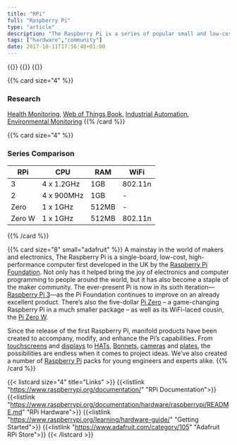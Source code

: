 ```yaml
---
title: "RPi"
full: "Raspberry Pi"
type: "article"
description: "The Raspberry Pi is a series of popular small and low-cost single-board computers. It was first developed in the UK by the Raspberry Pi Foundation. Manifold products have been created to accompany, modify, and enhance the Pi’s capabilities."
tags: ["hardware","community"]
date: 2017-10-11T17:56:48+01:00
---
```


{{<card size="4" small="Wikipedia" style="info">}}
{{<description>}}
{{</card>}}

{{% card size="4" %}}
### Research

[Health Monitoring](http://dl.noavarangermi.ir/dl/forum/files/freepaper/ecg-iot-3.pdf), [Web of Things Book](https://dl.acm.org/citation.cfm?id=3055920), [Industrial Automation](https://pdfs.semanticscholar.org/87cb/92d1ae21ab73994698a0735b06afb0fe8f73.pdf), [Environmental Monitoring](http://ieeexplore.ieee.org/abstract/document/7807971/)
{{% /card %}}

{{% card size="4" %}}
### Series Comparison
| RPi       | CPU           | RAM       | WiFi      |
|---        |---            |---        |---        |
| 3         | 4 x 1.2GHz    | 1GB       | 802.11n   |
| 2         | 4 x 900MHz    | 1GB       | -         |
| Zero      | 1 x 1GHz      | 512MB     | -         |
| Zero W    | 1 x 1GHz      | 512MB     | 802.11n   |
{{% /card %}}

{{% card size="8" small="adafruit" %}}
A mainstay in the world of makers and electronics, The Raspberry Pi is a single-board, low-cost, high-performance computer first developed in the UK by the [Raspberry Pi Foundation](https://www.raspberrypi.org/). Not only has it helped bring the joy of electronics and computer programming to people around the world, but it has also become a staple of the maker community. The ever-present Pi is now in its sixth iteration—[Raspberry Pi 3](https://www.adafruit.com/product/3055)—as the Pi Foundation continues to improve on an already excellent product. There’s also the five-dollar [Pi Zero](https://www.adafruit.com/category/813) – a game-changing Raspberry Pi in a much smaller package – as well as its WiFi-laced cousin, the [Pi Zero W](https://www.adafruit.com/product/3400).

Since the release of the first Raspberry Pi, manifold products have been created to accompany, modify, and enhance the Pi’s capabilities. From [touchscreens](https://www.adafruit.com/categories/804) and [displays](https://www.adafruit.com/categories/400) to [HATs](https://www.adafruit.com/categories/405), [Bonnets](https://www.adafruit.com/category/929), [cameras](https://www.adafruit.com/categories/802) and [plates](https://www.adafruit.com/categories/406), the possibilities are endless when it comes to project ideas. We’ve also created a number of [Raspberry Pi](https://www.adafruit.com/categories/175) packs for young engineers and experts alike.
{{% /card %}}

{{< listcard size="4" title="Links" >}}
    {{<listlink "https://www.raspberrypi.org/documentation/" "RPi Documentation">}}
    {{<listlink "https://www.raspberrypi.org/documentation/hardware/raspberrypi/README.md" "RPi Hardware">}}
    {{<listlink "https://www.raspberrypi.org/learning/hardware-guide/" "Getting Started">}}
    {{<listlink "https://www.adafruit.com/category/105" "Adafruit RPi Store">}}
{{< /listcard >}}